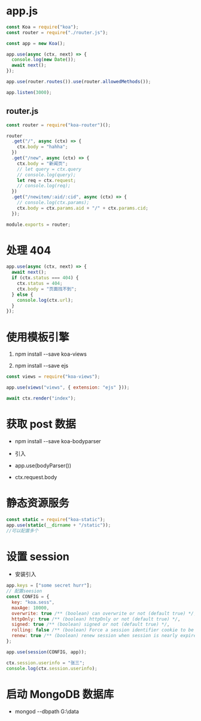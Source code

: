 # app.js

```js
const Koa = require("koa");
const router = require("./router.js");

const app = new Koa();

app.use(async (ctx, next) => {
  console.log(new Date());
  await next();
});

app.use(router.routes()).use(router.allowedMethods());

app.listen(3000);
```

## router.js

```js
const router = require("koa-router")();

router
  .get("/", async (ctx) => {
    ctx.body = "hahha";
  })
  .get("/new", async (ctx) => {
    ctx.body = "新闻页";
    // let query = ctx.query
    // console.log(query);
    let req = ctx.request;
    // console.log(req);
  })
  .get("/newitem/:aid/:cid", async (ctx) => {
    // console.log(ctx.params);
    ctx.body = ctx.params.aid + "/" + ctx.params.cid;
  });

module.exports = router;
```

# 处理 404

```js
app.use(async (ctx, next) => {
  await next();
  if (ctx.status === 404) {
    ctx.status = 404;
    ctx.body = "页面找不到";
  } else {
    console.log(ctx.url);
  }
});
```

# 使用模板引擎

1. npm install --save koa-views

2. npm install --save ejs

```js
const views = require("koa-views");

app.use(views("views", { extension: "ejs" }));

await ctx.render("index");
```

# 获取 post 数据

- npm install --save koa-bodyparser

- 引入

- app.use(bodyParser())

- ctx.request.body

# 静态资源服务

```js
const static = require("koa-static");
app.use(static(__dirname + "/static"));
//可以配置多个
```

# 设置 session

- 安装引入

```js
app.keys = ["some secret hurr"];
// 配置seesion
const CONFIG = {
  key: "koa.sess",
  maxAge: 10000,
  overwrite: true /** (boolean) can overwrite or not (default true) */,
  httpOnly: true /** (boolean) httpOnly or not (default true) */,
  signed: true /** (boolean) signed or not (default true) */,
  rolling: false /** (boolean) Force a session identifier cookie to be set on every response. The expiration is reset to the original maxAge, resetting the expiration countdown. (default is false) */,
  renew: true /** (boolean) renew session when session is nearly expired, so we can always keep user logged in. (default is false)*/,
};

app.use(session(CONFIG, app));

ctx.session.userinfo = "张三";
console.log(ctx.session.userinfo);
```

# 启动 MongoDB 数据库

- mongod --dbpath G:\data
